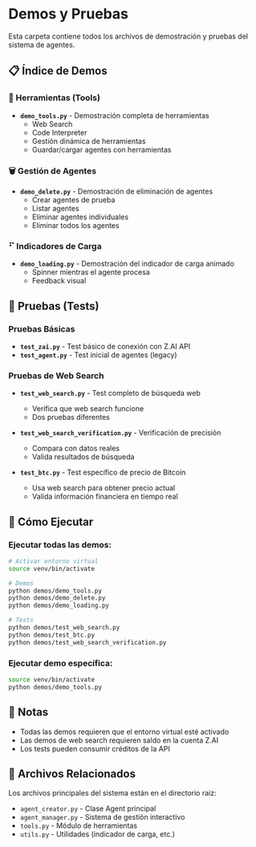 # Demos y Pruebas

Esta carpeta contiene todos los archivos de demostración y pruebas del sistema de agentes.

## 📋 Índice de Demos

### 🔧 Herramientas (Tools)
- **`demo_tools.py`** - Demostración completa de herramientas
  - Web Search
  - Code Interpreter
  - Gestión dinámica de herramientas
  - Guardar/cargar agentes con herramientas

### 🗑️ Gestión de Agentes
- **`demo_delete.py`** - Demostración de eliminación de agentes
  - Crear agentes de prueba
  - Listar agentes
  - Eliminar agentes individuales
  - Eliminar todos los agentes

### ⠋ Indicadores de Carga
- **`demo_loading.py`** - Demostración del indicador de carga animado
  - Spinner mientras el agente procesa
  - Feedback visual

## 🧪 Pruebas (Tests)

### Pruebas Básicas
- **`test_zai.py`** - Test básico de conexión con Z.AI API
- **`test_agent.py`** - Test inicial de agentes (legacy)

### Pruebas de Web Search
- **`test_web_search.py`** - Test completo de búsqueda web
  - Verifica que web search funcione
  - Dos pruebas diferentes
  
- **`test_web_search_verification.py`** - Verificación de precisión
  - Compara con datos reales
  - Valida resultados de búsqueda

- **`test_btc.py`** - Test específico de precio de Bitcoin
  - Usa web search para obtener precio actual
  - Valida información financiera en tiempo real

## 🚀 Cómo Ejecutar

### Ejecutar todas las demos:
```bash
# Activar entorno virtual
source venv/bin/activate

# Demos
python demos/demo_tools.py
python demos/demo_delete.py
python demos/demo_loading.py

# Tests
python demos/test_web_search.py
python demos/test_btc.py
python demos/test_web_search_verification.py
```

### Ejecutar demo específica:
```bash
source venv/bin/activate
python demos/demo_tools.py
```

## 📝 Notas

- Todas las demos requieren que el entorno virtual esté activado
- Las demos de web search requieren saldo en la cuenta Z.AI
- Los tests pueden consumir créditos de la API

## 🔗 Archivos Relacionados

Los archivos principales del sistema están en el directorio raíz:
- `agent_creator.py` - Clase Agent principal
- `agent_manager.py` - Sistema de gestión interactivo
- `tools.py` - Módulo de herramientas
- `utils.py` - Utilidades (indicador de carga, etc.)
